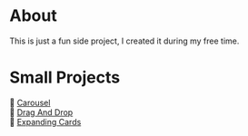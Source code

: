 # About
This is just a fun side project, I created it during my free time.

# Small Projects

🔗 [Carousel](https://marvelcollin.github.io/Website-Dumpy/Carousel)    
🔗 [Drag And Drop](https://marvelcollin.github.io/Website-Dumpy/DragAndDrop)      
🔗 [Expanding Cards](https://marvelcollin.github.io/Website-Dumpy/ExpandingCards)     
